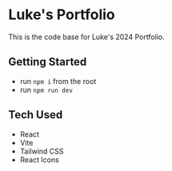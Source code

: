 # Luke's Portfolio
This is the code base for Luke's 2024 Portfolio. 

## Getting Started
- run `npm i` from the root
- run `npm run dev`

## Tech Used
- React
- Vite
- Tailwind CSS
- React Icons

